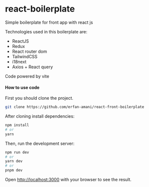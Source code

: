 # react-boilerplate
Simple boilerplate for front app with react js

Technologies used in this boilerplate are:
* ReactJS
* Redux
* React router dom
* TailwindCSS
* i18next
* Axios + React query

Code powered by vite

#### How to use code

First you should clone the project.
```bash
git clone https://github.com/erfan-amani/react-front-boilerplate
```

After cloning install dependencies:
```bash
npm install 
# or
yarn
```

Then, run the development server:

```bash
npm run dev
# or
yarn dev
# or
pnpm dev
```

Open [http://localhost:3000](http://localhost:3000) with your browser to see the result.

